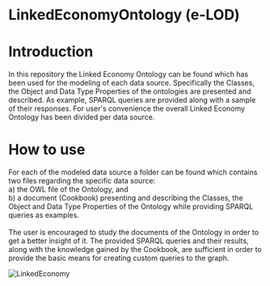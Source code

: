 # LinkedEconomyOntology (e-LOD)

# Introduction

In this repository the Linked Economy Ontology can be found which has been used for the modeling of each data source. Specifically the Classes, the Object and Data Type Properties of the ontologies are presented and described. As example, SPARQL queries are provided along with a sample of their responses. For user's convenience the overall Linked Economy Ontology has been divided per data source. 

# How to use 

For each of the modeled data source a folder can be found which contains two files regarding the specific data source: 
<br> a) the OWL file of the Ontology, and 
<br> b) a document (Cookbook) presenting and describing the Classes, the Object and Data Type Properties of the Ontology while providing SPARQL queries as examples.
<br><br>
The user is encouraged to study the documents of the Ontology in order to get a better insight of it. The provided SPARQL queries and their results, along with the knowledge gained by the Cookbook, are sufficient in order to provide the basic means for creating custom queries to the graph.

![LinkedEconomy](https://www.dropbox.com/s/gensikhcjtn8qtk/LOE%20logo.png?dl=1)

